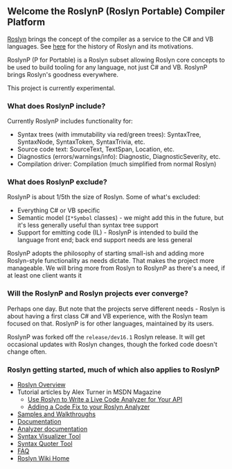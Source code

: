 ## Welcome the RoslynP (Roslyn Portable) Compiler Platform

[Roslyn](https://github.com/dotnet/roslyn) brings the concept of the compiler as a service to the C# and VB languages. See [here](https://www.instinctools.com/blog/microsoft-roslyn-using-the-compiler-as-a-service) for the history of Roslyn and its motivations.

RoslynP (P for Portable) is a Roslyn subset allowing Roslyn core concepts to be used to build tooling for any language, not just C# and VB. RoslynP brings Roslyn's goodness everywhere.

This project is currently experimental.

### What does RoslynP include?

Currently RoslynP includes functionality for:

- Syntax trees (with immutability via red/green trees): SyntaxTree, SyntaxNode, SyntaxToken, SyntaxTrivia, etc.
- Source code text: SourceText, TextSpan, Location, etc.
- Diagnostics (errors/warnings/info): Diagnostic, DiagnosticSeverity, etc.
- Compilation driver: Compilation (much simplified from normal Roslyn)

### What does RoslynP exclude?

RoslynP is about 1/5th the size of Roslyn. Some of what's excluded:

- Everything C# or VB specific
- Semantic model (`I*Symbol` classes) - we might add this in the future, but it's less generally useful than syntax tree support
- Support for emitting code (IL) - RoslynP is intended to build the language front end; back end support needs are less general

RoslynP adopts the philosophy of starting small-ish and adding more Roslyn-style functionality as needs dictate. That makes the project more manageable. We will bring more from Roslyn to RoslynP as there's a need, if at least one client wants it

### Will the RoslynP and Roslyn projects ever converge?

Perhaps one day. But note that the projects serve different needs - Roslyn is about having a first class C# and VB experience, with the Roslyn team focused on that. RoslynP is for other languages, maintained by its users.

RoslynP was forked off the `release/dev16.1` Roslyn release. It will get occasional updates with Roslyn changes, though the forked code doesn't change often.

### Roslyn getting started, much of which also applies to RoslynP

* [Roslyn Overview](https://github.com/dotnet/roslyn/wiki/Roslyn%20Overview) 
* Tutorial articles by Alex Turner in MSDN Magazine
  - [Use Roslyn to Write a Live Code Analyzer for Your API](https://msdn.microsoft.com/en-us/magazine/dn879356)
  - [Adding a Code Fix to your Roslyn Analyzer](https://msdn.microsoft.com/en-us/magazine/dn904670.aspx)
* [Samples and Walkthroughs](https://github.com/dotnet/roslyn/wiki/Samples-and-Walkthroughs)
* [Documentation](https://github.com/dotnet/roslyn/tree/master/docs)
* [Analyzer documentation](https://github.com/dotnet/roslyn/tree/master/docs/analyzers)
* [Syntax Visualizer Tool](https://github.com/dotnet/roslyn/wiki/Syntax%20Visualizer)
* [Syntax Quoter Tool](http://roslynquoter.azurewebsites.net)
* [FAQ](https://github.com/dotnet/roslyn/wiki/FAQ)
* [Roslyn Wiki Home](https://github.com/dotnet/roslyn/wiki)
